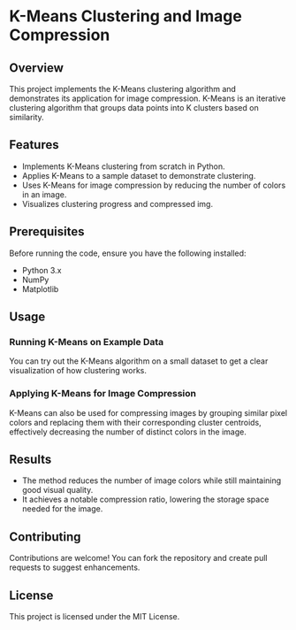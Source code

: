 # K-Means Clustering and Image Compression

## Overview
This project implements the K-Means clustering algorithm and demonstrates its application for image compression. K-Means is an iterative clustering algorithm that groups data points into K clusters based on similarity.

## Features
- Implements K-Means clustering from scratch in Python.
- Applies K-Means to a sample dataset to demonstrate clustering.
- Uses K-Means for image compression by reducing the number of colors in an image.
- Visualizes clustering progress and compressed img.

## Prerequisites
Before running the code, ensure you have the following installed:
- Python 3.x
- NumPy
- Matplotlib

## Usage

### Running K-Means on Example Data

You can try out the K-Means algorithm on a small dataset to get a clear visualization of how clustering works.

### Applying K-Means for Image Compression

K-Means can also be used for compressing images by grouping similar pixel colors and replacing them with their corresponding cluster centroids, effectively decreasing the number of distinct colors in the image.

## Results

* The method reduces the number of image colors while still maintaining good visual quality.
* It achieves a notable compression ratio, lowering the storage space needed for the image.

## Contributing

Contributions are welcome! You can fork the repository and create pull requests to suggest enhancements.



## License
This project is licensed under the MIT License.

